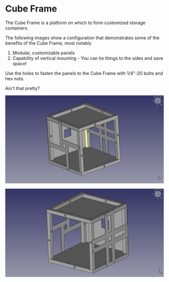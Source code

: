 Cube Frame
==========

The Cube Frame is a platform on which to form customized storage containers.

The following images show a configuration that demonstrates some of the benefits of the Cube Frame, most notably
1. Modular, customizable panels
2. Capability of vertical mounting - You can tie things to the sides and save space!

Use the holes to fasten the panels to the Cube Frame with 1/4"-20 bolts and hex nuts.

Ain't that pretty?

![](images/cube_frame_isometrish_1.png)

![](images/cube_frame_isometrish_2.png)

